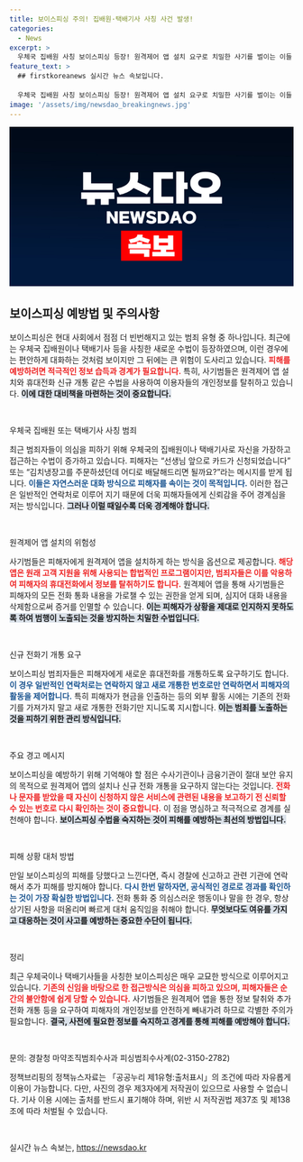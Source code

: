 ```yaml
---
title: 보이스피싱 주의! 집배원·택배기사 사칭 사건 발생!
categories:
  - News
excerpt: >
  우체국 집배원 사칭 보이스피싱 등장! 원격제어 앱 설치 요구로 치밀한 사기를 벌이는 이들. 피해를 막으려면 반드시 확인 절차를 거쳐야 합니다. 경계하라!
feature_text: >
  ## firstkoreanews 실시간 뉴스 속보입니다.

  우체국 집배원 사칭 보이스피싱 등장! 원격제어 앱 설치 요구로 치밀한 사기를 벌이는 이들. 피해를 막으려면 반드시 확인 절차를 거쳐야 합니다. 경계하라!
image: '/assets/img/newsdao_breakingnews.jpg'
---
```


<p><img src="/assets/img/newsdao_breakingnews.jpg" alt="firstkoreanews 속보" /></p>

<h2 data-ke-size="size26">보이스피싱 예방법 및 주의사항</h2>

<p data-ke-size="size16">보이스피싱은 현대 사회에서 점점 더 빈번해지고 있는 범죄 유형 중 하나입니다. 최근에는 우체국 집배원이나 택배기사 등을 사칭한 새로운 수법이 등장하였으며, 이런 경우에는 편안하게 대화하는 것처럼 보이지만 그 뒤에는 큰 위험이 도사리고 있습니다. <b><span style="color: #ee2323;">피해를 예방하려면 적극적인 정보 습득과 경계가 필요합니다.</span></b> 특히, 사기범들은 원격제어 앱 설치와 휴대전화 신규 개통 같은 수법을 사용하여 이용자들의 개인정보를 탈취하고 있습니다. <b><span style="background-color: #21538527;">이에 대한 대비책을 마련하는 것이 중요합니다.</span></b></p>

<p data-ke-size="size16">&nbsp;</p>

<p>우체국 집배원 또는 택배기사 사칭 범죄</p>

<p data-ke-size="size16">최근 범죄자들이 의심을 피하기 위해 우체국의 집배원이나 택배기사로 자신을 가장하고 접근하는 수법이 증가하고 있습니다. 피해자는 “선생님 앞으로 카드가 신청되었습니다” 또는 “김치냉장고를 주문하셨던데 어디로 배달해드리면 될까요?”라는 메시지를 받게 됩니다. <b><span style="color: #1a5490;">이들은 자연스러운 대화 방식으로 피해자를 속이는 것이 목적입니다.</span></b> 이러한 접근은 일반적인 연락처로 이루어 지기 때문에 더욱 피해자들에게 신뢰감을 주어 경계심을 저는 방식입니다. <b><span style="background-color: #21538527;">그러나 이럴 때일수록 더욱 경계해야 합니다.</span></b></p>

<p data-ke-size="size16">&nbsp;</p>

<p>원격제어 앱 설치의 위험성</p>

<p data-ke-size="size16">사기범들은 피해자에게 원격제어 앱을 설치하게 하는 방식을 옵션으로 제공합니다. <b><span style="color: #ee2323;">해당 앱은 원래 고객 지원을 위해 사용되는 합법적인 프로그램이지만, 범죄자들은 이를 악용하여 피해자의 휴대전화에서 정보를 탈취하기도 합니다.</span></b> 원격제어 앱을 통해 사기범들은 피해자의 모든 전화 통화 내용을 가로챌 수 있는 권한을 얻게 되며, 심지어 대화 내용을 삭제함으로써 증거를 인멸할 수 있습니다. <b><span style="background-color: #21538527;">이는 피해자가 상황을 제대로 인지하지 못하도록 하여 범행이 노출되는 것을 방지하는 치밀한 수법입니다.</span></b></p>

<p data-ke-size="size16">&nbsp;</p>

<p>신규 전화기 개통 요구</p>

<p data-ke-size="size16">보이스피싱 범죄자들은 피해자에게 새로운 휴대전화를 개통하도록 요구하기도 합니다. <b><span style="color: #1a5490;">이 경우 일반적인 연락처로는 연락하지 않고 새로 개통한 번호로만 연락하면서 피해자의 활동을 제어합니다.</span></b> 특히 피해자가 현금을 인출하는 등의 외부 활동 시에는 기존의 전화기를 가져가지 말고 새로 개통한 전화기만 지니도록 지시합니다. <b><span style="background-color: #21538527;">이는 범죄를 노출하는 것을 피하기 위한 관리 방식입니다.</span></b></p>

<p data-ke-size="size16">&nbsp;</p>

<p>주요 경고 메시지</p>

<p data-ke-size="size16">보이스피싱을 예방하기 위해 기억해야 할 점은 수사기관이나 금융기관이 절대 보안 유지의 목적으로 원격제어 앱의 설치나 신규 전화 개통을 요구하지 않는다는 것입니다. <b><span style="color: #ee2323;">전화나 문자를 받았을 때 자신이 신청하지 않은 서비스에 관련된 내용을 보고하기 전 신뢰할 수 있는 번호로 다시 확인하는 것이 중요합니다.</span></b> 이 점을 명심하고 적극적으로 경계를 실천해야 합니다. <b><span style="background-color: #21538527;">보이스피싱 수법을 숙지하는 것이 피해를 예방하는 최선의 방법입니다.</span></b></p>

<p data-ke-size="size16">&nbsp;</p>

<p>피해 상황 대처 방법</p>

<p data-ke-size="size16">만일 보이스피싱의 피해를 당했다고 느낀다면, 즉시 경찰에 신고하고 관련 기관에 연락해서 추가 피해를 방지해야 합니다. <b><span style="color: #1a5490;">다시 한번 말하자면, 공식적인 경로로 경과를 확인하는 것이 가장 확실한 방법입니다.</span></b> 전화 통화 중 의심스러운 행동이나 말을 한 경우, 항상 상기된 사항을 떠올리며 빠르게 대처 움직임을 취해야 합니다. <b><span style="background-color: #21538527;">무엇보다도 여유를 가지고 대응하는 것이 사고를 예방하는 중요한 수단이 됩니다.</span></b></p>

<p data-ke-size="size16">&nbsp;</p>

<p>정리</p>

<p data-ke-size="size16">최근 우체국이나 택배기사들을 사칭한 보이스피싱은 매우 교묘한 방식으로 이루어지고 있습니다. <b><span style="color: #ee2323;">기존의 신임을 바탕으로 한 접근방식은 의심을 피하고 있으며, 피해자들은 순간의 불안함에 쉽게 당할 수 있습니다.</span></b> 사기범들은 원격제어 앱을 통한 정보 탈취와 추가 전화 개통 등을 요구하여 피해자의 개인정보를 안전하게 빼내가려 하므로 각별한 주의가 필요합니다. <b><span style="background-color: #21538527;">결국, 사전에 필요한 정보를 숙지하고 경계를 통해 피해를 예방해야 합니다.</span></b></p>

<p data-ke-size="size16">&nbsp;</p>

<p>문의: 경찰청 마약조직범죄수사과 피싱범죄수사계(02-3150-2782) </p>

<p data-ke-size="size16">정책브리핑의 정책뉴스자료는 「공공누리 제1유형:출처표시」의 조건에 따라 자유롭게 이용이 가능합니다. 다만, 사진의 경우 제3자에게 저작권이 있으므로 사용할 수 없습니다. 기사 이용 시에는 출처를 반드시 표기해야 하며, 위반 시 저작권법 제37조 및 제138조에 따라 처벌될 수 있습니다.</p> 

<p data-ke-size="size16">&nbsp;</p>
실시간 뉴스 속보는, <a href="https://newsdao.kr" rel="dofollow">https://newsdao.kr</a>


